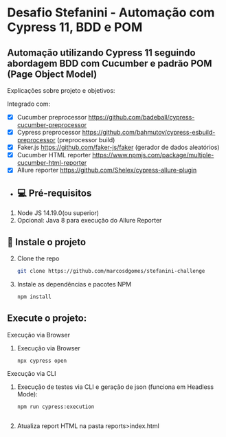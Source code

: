 # Desafio Stefanini - Automação com Cypress 11, BDD e POM

## Automação utilizando Cypress 11 seguindo abordagem BDD com Cucumber e padrão POM (Page Object Model)

Explicações sobre projeto e objetivos:


Integrado com:

- [x] Cucumber preprocessor https://github.com/badeball/cypress-cucumber-preprocessor 
- [x] Cypress preprocessor https://github.com/bahmutov/cypress-esbuild-preprocessor (preprocessor build)
- [x] Faker.js https://github.com/faker-js/faker (gerador de dados aleatórios)
- [x] Cucumber HTML reporter https://www.npmjs.com/package/multiple-cucumber-html-reporter
- [x] Allure reporter https://github.com/Shelex/cypress-allure-plugin

- ## 💻 Pré-requisitos

1. Node JS 14.19.0(ou superior)
2. Opcional: Java 8 para execução do Allure Reporter

## 🚀 Instale o projeto

2. Clone the repo
   ```sh
   git clone https://github.com/marcosdgomes/stefanini-challenge
   ```
3. Instale as dependências e pacotes NPM
   ```sh
   npm install
   ```

## Execute o projeto:
Execução via Browser
1. Execução via Browser
   ```sh 
   npx cypress open
   ```
Execução via CLI
1. Execução de testes via CLI e geração de json (funciona em Headless Mode): 
    ```sh 
   npm run cypress:execution  
   ```
   ```sh 
2. Atualiza report HTML na pasta reports>index.html
    ```
    
   
   
